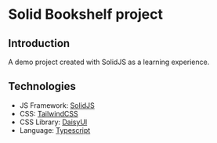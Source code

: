 # Solid Bookshelf project
## Introduction
A demo project created with SolidJS as a learning experience.

## Technologies
- JS Framework: [SolidJS](https://www.solidjs.com/)
- CSS: [TailwindCSS](https://tailwindcss.com/)
- CSS Library: [DaisyUI](https://daisyui.com/)
- Language: [Typescript](https://www.typescriptlang.org/)